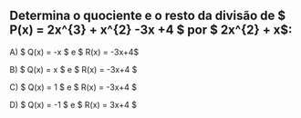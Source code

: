 ## Determina o quociente e o resto da divisão de $ P(x) = 2x^{3} + x^{2} -3x +4 $ por $ 2x^{2} + x$: 

A) $ Q(x) = -x $ e $ R(x) = -3x+4$

B) $ Q(x) = x $ e $ R(x) = -3x+4 $ 

C) $ Q(x) = 1 $ e $ R(x) = -3x+4 $

D) $ Q(x) = -1 $ e $ R(x) = 3x+4 $
